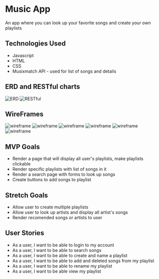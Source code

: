 # Music App
An app where you can look up your favorite songs and create your own playlists
## Technologies Used
* Javascript
* HTML
* CSS
* Musixmatch API - used for list of songs and details
## ERD and RESTful charts
![ERD](ERD.png)
![RESTful](RESTful.png)
## WireFrames
![wireframe](Screenshot%202022-12-22%20at%208.25.23%20AM.png)
![wireframe](Screenshot%202022-12-22%20at%208.30.24%20AM.png)
![wireframe](Screenshot%202022-12-22%20at%208.34.09%20AM.png)
![wireframe](Screenshot%202022-12-22%20at%208.39.17%20AM.png)
![wireframe](Screenshot%202022-12-22%20at%208.45.15%20AM.png)
![wireframe](Screenshot%202022-12-22%20at%208.55.53%20AM.png)
## MVP Goals
* Render a page that will display all user's playlists, make playlists clickable
* Render specific playlists with list of songs in it
* Render a search page with forms to look up songs
* Create buttons to add songs to playlist

## Stretch Goals
* Allow user to create multiple playlists
* Allow user to look up artists and display all artist's songs
* Render recomended songs or artists to user

## User Stories
* As a user, I want to be able to login to my account
* As a user, I want to be able to search songs
* As a user, I want to be able to create and name a playlist
* As a user, I want to be able to add and deleted songs from my playlist
* As a user, I want to be able to rename my playlist
* As a user, I want to be able view my playlist


